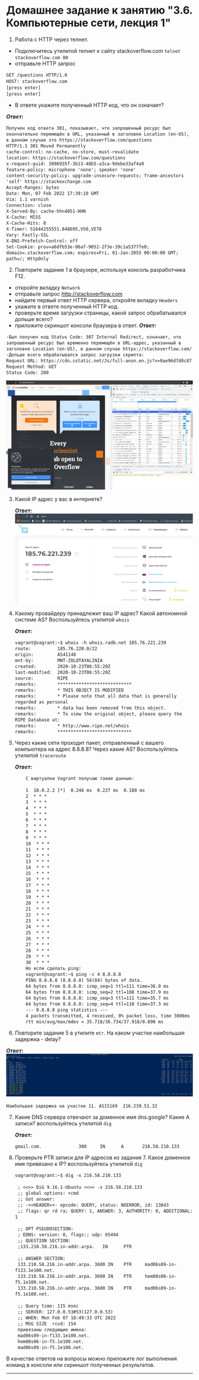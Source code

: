 # Домашнее задание к занятию "3.6. Компьютерные сети, лекция 1"
1. Работа c HTTP через телнет.
- Подключитесь утилитой телнет к сайту stackoverflow.com
`telnet stackoverflow.com 80`
- отправьте HTTP запрос
```bash
GET /questions HTTP/1.0
HOST: stackoverflow.com
[press enter]
[press enter]
```
- В ответе укажите полученный HTTP код, что он означает?

***Ответ:***
```
Получен код ответа 301, показывает, что запрошенный ресурс был окончательно перемещён в URL, указанный в заголовке Location (en-US), в данном случае это https://stackoverflow.com/questions
HTTP/1.1 301 Moved Permanently
cache-control: no-cache, no-store, must-revalidate
location: https://stackoverflow.com/questions
x-request-guid: 3096935f-3b13-48b5-a3ca-9debe33af4a9
feature-policy: microphone 'none'; speaker 'none'
content-security-policy: upgrade-insecure-requests; frame-ancestors 'self' https://stackexchange.com
Accept-Ranges: bytes
Date: Mon, 07 Feb 2022 17:39:10 GMT
Via: 1.1 varnish
Connection: close
X-Served-By: cache-hhn4051-HHN
X-Cache: MISS
X-Cache-Hits: 0
X-Timer: S1644255551.848695,VS0,VE78
Vary: Fastly-SSL
X-DNS-Prefetch-Control: off
Set-Cookie: prov=a6dfb53e-06af-9052-2f3e-39c1a5377fe0; domain=.stackoverflow.com; expires=Fri, 01-Jan-2055 00:00:00 GMT; path=/; HttpOnly
```
2. Повторите задание 1 в браузере, используя консоль разработчика F12.
- откройте вкладку `Network`
- отправьте запрос http://stackoverflow.com
- найдите первый ответ HTTP сервера, откройте вкладку `Headers`
- укажите в ответе полученный HTTP код.
- проверьте время загрузки страницы, какой запрос обрабатывался дольше всего?
- приложите скриншот консоли браузера в ответ.
***Ответ:***
```
-Был получен код Status Code: 307 Internal Redirect, означает, что запрошенный ресурс был временно перемещён в URL-адрес, указанный в заголовке Location (en-US), в данном случае https://stackoverflow.com/
-Дольше всего обрабатывался запрос загрузки скрипта:
Request URL: https://cdn.sstatic.net/Js/full-anon.en.js?v=0ae96d7d0c87
Request Method: GET
Status Code: 200
```

![alt](https://github.com/MrNavasardyan/devops-netology_navasardyan/blob/main/homework/img/3_6_1.PNG)

3. Какой IP адрес у вас в интернете?
   
   ***Ответ:***
![alt](https://github.com/MrNavasardyan/devops-netology_navasardyan/blob/main/homework/img/3_6_2.PNG)   

4. Какому провайдеру принадлежит ваш IP адрес? Какой автономной системе AS? Воспользуйтесь утилитой `whois`

    ***Ответ:***
    ```
    vagrant@vagrant:~$ whois -h whois.radb.net 185.76.221.239
    route:          185.76.220.0/22
    origin:         AS41148
    mnt-by:         MNT-ZOLOTAYALINIA
    created:        2020-10-23T06:55:20Z
    last-modified:  2020-10-23T06:55:20Z
    source:         RIPE
    remarks:        ****************************
    remarks:        * THIS OBJECT IS MODIFIED
    remarks:        * Please note that all data that is generally regarded as personal
    remarks:        * data has been removed from this object.
    remarks:        * To view the original object, please query the RIPE Database at:
    remarks:        * http://www.ripe.net/whois
    remarks:        ****************************
    ```

5. Через какие сети проходит пакет, отправленный с вашего компьютера на адрес 8.8.8.8? Через какие AS? Воспользуйтесь утилитой `traceroute`
   
   ***Ответ:***
    ```
        С виртуалки Vagrant получаю такие данные:

        1  10.0.2.2 [*]  0.246 ms  0.227 ms  0.188 ms
        2  * * *
        3  * * *
        4  * * *
        5  * * *
        6  * * *
        7  * * *
        8  * * *
        9  * * *
        10  * * *
        11  * * *
        12  * * *
        13  * * *
        14  * * *
        15  * * *
        16  * * *
        17  * * *
        18  * * *
        19  * * *
        20  * * *
        21  * * *
        22  * * *
        23  * * *
        24  * * *
        25  * * *
        26  * * *
        27  * * *
        28  * * *
        29  * * *
        30  * * *
        Но если сделать ping:
        vagrant@vagrant:~$ ping -c 4 8.8.8.8
        PING 8.8.8.8 (8.8.8.8) 56(84) bytes of data.
        64 bytes from 8.8.8.8: icmp_seq=1 ttl=111 time=36.0 ms
        64 bytes from 8.8.8.8: icmp_seq=2 ttl=108 time=37.9 ms
        64 bytes from 8.8.8.8: icmp_seq=3 ttl=111 time=35.7 ms
        64 bytes from 8.8.8.8: icmp_seq=4 ttl=110 time=37.3 ms
        --- 8.8.8.8 ping statistics ---
        4 packets transmitted, 4 received, 0% packet loss, time 3006ms
        rtt min/avg/max/mdev = 35.718/36.734/37.918/0.890 ms
    ```

6. Повторите задание 5 в утилите `mtr`. На каком участке наибольшая задержка - delay?

***Ответ:***
![alt](https://github.com/MrNavasardyan/devops-netology_navasardyan/blob/main/homework/img/3_6_3.PNG)

    Наибольшая задержка на участке 11. AS15169  216.239.51.32

7. Какие DNS сервера отвечают за доменное имя dns.google? Какие A записи? воспользуйтесь утилитой `dig`
   
   ***Ответ:***
   ```
   gmail.com.              300     IN      A       216.58.210.133
   ```

8. Проверьте PTR записи для IP адресов из задания 7. Какое доменное имя привязано к IP? воспользуйтесь утилитой `dig`
   ```
   vagrant@vagrant:~$ dig -x 216.58.210.133

    ; <<>> DiG 9.16.1-Ubuntu <<>> -x 216.58.210.133
    ;; global options: +cmd
    ;; Got answer:
    ;; ->>HEADER<<- opcode: QUERY, status: NOERROR, id: 13843
    ;; flags: qr rd ra; QUERY: 1, ANSWER: 3, AUTHORITY: 0, ADDITIONAL: 1

    ;; OPT PSEUDOSECTION:
    ; EDNS: version: 0, flags:; udp: 65494
    ;; QUESTION SECTION:
    ;133.210.58.216.in-addr.arpa.   IN      PTR

    ;; ANSWER SECTION:
    133.210.58.216.in-addr.arpa. 3600 IN    PTR     mad06s09-in-f133.1e100.net.
    133.210.58.216.in-addr.arpa. 3600 IN    PTR     hem08s06-in-f5.1e100.net.
    133.210.58.216.in-addr.arpa. 3600 IN    PTR     mad06s09-in-f5.1e100.net.

    ;; Query time: 115 msec
    ;; SERVER: 127.0.0.53#53(127.0.0.53)
    ;; WHEN: Mon Feb 07 18:49:33 UTC 2022
    ;; MSG SIZE  rcvd: 154
    привязаны следующие имена:
    mad06s09-in-f133.1e100.net.
    hem08s06-in-f5.1e100.net.
    mad06s09-in-f5.1e100.net.
   ```
   
В качестве ответов на вопросы можно приложите лог выполнения команд в консоли или скриншот полученных результатов.

---
